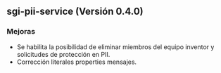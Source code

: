 ## sgi-pii-service (Versión 0.4.0)

### Mejoras
* Se habilita la posibilidad de eliminar miembros del equipo inventor y solicitudes de protección en PII.
* Corrección literales properties mensajes.

